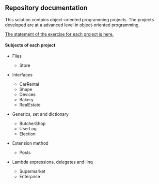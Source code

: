 ## Repository documentation

This solution contains object-oriented programming projects. The projects developed are at a advanced level in object-oriented programming.

[The statement of the exercise for each project is here.](Exercises.txt)

#### Subjects of each project

+ Files
  - Store

+ Interfaces
  - CarRental
  - Shape
  - Devices
  - Bakery
  - RealEstate  

+ Generics, set and dictionary
  - ButcherShop
  - UserLog
  - Election

+ Extension method
  - Posts

+ Lambda expressions, delegates and linq
  - Supermarket
  - Enterprise

